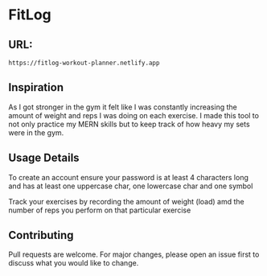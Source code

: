 # FitLog
## URL:
    https://fitlog-workout-planner.netlify.app

## Inspiration
As I got stronger in the gym it felt like I was constantly increasing the amount of weight and reps I was doing on each exercise. I made this tool to not only practice my MERN skills but to keep track of how heavy my sets were in the gym.

## Usage Details
To create an account ensure your password is at least 4 characters long and has at least one uppercase char, one lowercase char and one symbol

Track your exercises by recording the amount of weight (load) amd the number of reps you perform on that particular exercise

## Contributing
Pull requests are welcome. For major changes, please open an issue first to discuss what you would like to change.